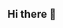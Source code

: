 ## Hi there 👋

<!--
**bigbadcyborg/bigbadcyborg** is a ✨ _special_ ✨ repository because its `README.md` (this file) appears on your GitHub profile.

Here are some ideas to get you started:

- 🔭 I’m currently working on ... reverse-shell while finishing my CS degree
- 🌱 I’m currently learning ... system security and computer architecture
- 👯 I’m looking to collaborate on ... anything
- 🤔 I’m looking for help with ... ideas
- 💬 Ask me about ... my stock market bot
- 📫 How to reach me: ... PM here
- ⚡ Fun fact: ... I can play the didgeridoo
-->
